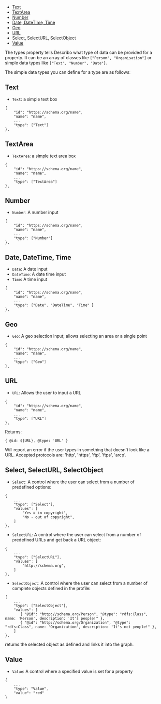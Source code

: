- [Text](#text)
- [TextArea](#textarea)
- [Number](#number)
- [Date, DateTime, Time](#date-datetime-time)
- [Geo](#geo)
- [URL](#url)
- [Select, SelectURL, SelectObject](#select-selecturl-selectobject)
- [Value](#value)

The types property tells Describo what type of data can be provided for a property. It can be an
array of classes like `["Person", "Organisation"]` or simple data types like
`["Text", "Number", "Date"]`.

The simple data types you can define for a type are as follows:

## Text

-   `Text`: a simple text box

```
{
    "id": "https://schema.org/name",
    "name": "name",
    ...
    "type": ["Text"]
},
```

## TextArea

-   `TextArea`: a simple text area box

```
{
    "id": "https://schema.org/name",
    "name": "name",
    ...
    "type": ["TextArea"]
},
```

## Number

-   `Number`: A number input

```
{
    "id": "https://schema.org/name",
    "name": "name",
    ...
    "type": ["Number"]
},
```

## Date, DateTime, Time

-   `Date`: A date input
-   `DateTime`: A date time input
-   `Time`: A time input

```
{
    "id": "https://schema.org/name",
    "name": "name",
    ...
    "type": ["Date", "DateTime", "Time" ]
},
```

## Geo

-   `Geo`: A geo selection input; allows selecting an area or a single point

```
{
    "id": "https://schema.org/name",
    "name": "name",
    ...
    "type": ["Geo"]
},
```

## URL

-   `URL`: Allows the user to input a URL

```
{
    "id": "https://schema.org/name",
    "name": "name",
    ...
    "type": ["URL"]
},
```

Returns:

```
{ @id: ${URL}, @type: 'URL' }
```

Will report an error if the user types in something that doesn't look like a URL. Accepted protocols
are: 'http', 'https', 'ftp', 'ftps', 'arcp'.

## Select, SelectURL, SelectObject

-   `Select`: A control where the user can select from a number of predefined options:

```
{
    ...
    "type": ["Select"],
    "values": [
        "Yes = in copyright",
        "No - out of copyright",
    ]
},
```

-   `SelectURL`: A control where the user can select from a number of predefined URLs and get back a
    URL object:

```
{
    ...
    "type": ["SelectURL"],
    "values": [
        "http://schema.org",
    ]
},
```

-   `SelectObject`: A control where the user can select from a number of complete objects defined in
    the profile:

```
{
    ...
    "type": ["SelectObject"],
    "values": [
       { "@id": "http://schema.org/Person", "@type": "rdfs:Class", name: 'Person', description: 'It's people!" },
       { "@id": "http://schema.org/Organization", "@type": "rdfs:Class", name: 'Organization', description: 'It's not people!" },
    ]
},
```

returns the selected object as defined and links it into the graph.

## Value

-   `Value`: A control where a specified value is set for a property

```
{
    ...
    "type": "Value",
    "value": "red"
}
```
